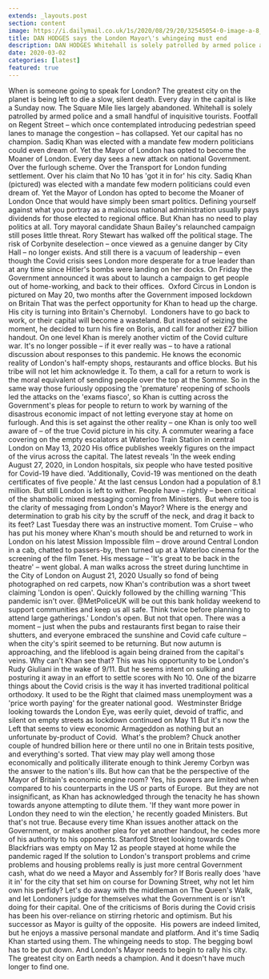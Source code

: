 ```yaml
---
extends: _layouts.post
section: content
image: https://i.dailymail.co.uk/1s/2020/08/29/20/32545054-0-image-a-8_1598731119433.jpg 
title: DAN HODGES says the London Mayor\'s whingeing must end 
description: DAN HODGES Whitehall is solely patrolled by armed police and a small handful of inquisitive tourists. Footfall on Regent Street has collapsed. 
date: 2020-03-02 
categories: [latest] 
featured: true 
--- 
```

When is someone going to speak for London? The greatest city on the planet is being left to die a slow, silent death. Every day in the capital is like a Sunday now. The Square Mile lies largely abandoned.
Whitehall is solely patrolled by armed police and a small handful of inquisitive tourists. Footfall on Regent Street – which once contemplated introducing pedestrian speed lanes to manage the congestion – has collapsed.
Yet our capital has no champion. Sadiq Khan was elected with a mandate few modern politicians could even dream of. Yet the Mayor of London has opted to become the Moaner of London.
Every day sees a new attack on national Government. Over the furlough scheme. Over the Transport for London funding settlement. Over his claim that No 10 has \'got it in for\' his city.
Sadiq Khan (pictured) was elected with a mandate few modern politicians could even dream of. Yet the Mayor of London has opted to become the Moaner of London
Once that would have simply been smart politics. Defining yourself against what you portray as a malicious national administration usually pays dividends for those elected to regional office.
But Khan has no need to play politics at all. Tory mayoral candidate Shaun Bailey\'s relaunched campaign still poses little threat.
Rory Stewart has walked off the political stage. The risk of Corbynite deselection – once viewed as a genuine danger by City Hall – no longer exists.
And still there is a vacuum of leadership – even though the Covid crisis sees London more desperate for a true leader than at any time since Hitler\'s bombs were landing on her docks.
On Friday the Government announced it was about to launch a campaign to get people out of home-working, and back to their offices. 
Oxford Circus in London is pictured on May 20, two months after the Government imposed lockdown on Britain
That was the perfect opportunity for Khan to head up the charge. His city is turning into Britain\'s Chernobyl. 
Londoners have to go back to work, or their capital will become a wasteland. But instead of seizing the moment, he decided to turn his fire on Boris, and call for another £27 billion handout.
On one level Khan is merely another victim of the Covid culture war. It\'s no longer possible – if it ever really was – to have a rational discussion about responses to this pandemic.
He knows the economic reality of London\'s half-empty shops, restaurants and office blocks.
But his tribe will not let him acknowledge it. To them, a call for a return to work is the moral equivalent of sending people over the top at the Somme.
So in the same way those furiously opposing the \'premature\' reopening of schools led the attacks on the \'exams fiasco\', so Khan is cutting across the Government\'s pleas for people to return to work by warning of the disastrous economic impact of not letting everyone stay at home on furlough.
And this is set against the other reality – one Khan is only too well aware of – of the true Covid picture in his city.
 A commuter wearing a face covering on the empty escalators at Waterloo Train Station in central London on May 13, 2020
His office publishes weekly figures on the impact of the virus across the capital. The latest reveals \'In the week ending August 27, 2020, in London hospitals, six people who have tested positive for Covid-19 have died.
\'Additionally, Covid-19 was mentioned on the death certificates of five people.\' At the last census London had a population of 8.1 million.
But still London is left to wither. People have – rightly – been critical of the shambolic mixed messaging coming from Ministers. 
But where too is the clarity of messaging from London\'s Mayor? Where is the energy and determination to grab his city by the scruff of the neck, and drag it back to its feet?
Last Tuesday there was an instructive moment. Tom Cruise – who has put his money where Khan\'s mouth should be and returned to work in London on his latest Mission Impossible film – drove around Central London in a cab, chatted to passers-by, then turned up at a Waterloo cinema for the screening of the film Tenet. His message – \'It\'s great to be back in the theatre\' – went global.
A man walks across the street during lunchtime in the City of London on August 21, 2020
Usually so fond of being photographed on red carpets, now Khan\'s contribution was a short tweet claiming \'London is open\'.
Quickly followed by the chilling warning \'This pandemic isn\'t over. @MetPoliceUK will be out this bank holiday weekend to support communities and keep us all safe. Think twice before planning to attend large gatherings.\'
London\'s open. But not that open. There was a moment – just when the pubs and restaurants first began to raise their shutters, and everyone embraced the sunshine and Covid cafe culture – when the city\'s spirit seemed to be returning. But now autumn is approaching, and the lifeblood is again being drained from the capital\'s veins.
Why can\'t Khan see that? This was his opportunity to be London\'s Rudy Giuliani in the wake of 9/11. But he seems intent on sulking and posturing it away in an effort to settle scores with No 10.
One of the bizarre things about the Covid crisis is the way it has inverted traditional political orthodoxy. It used to be the Right that claimed mass unemployment was a \'price worth paying\' for the greater national good. 
Westminster Bridge looking towards the London Eye, was eerily quiet, devoid of traffic, and silent on empty streets as lockdown continued on May 11 
But it\'s now the Left that seems to view economic Armageddon as nothing but an unfortunate by-product of Covid. 
What\'s the problem? Chuck another couple of hundred billion here or there until no one in Britain tests positive, and everything\'s sorted.
That view may play well among those economically and politically illiterate enough to think Jeremy Corbyn was the answer to the nation\'s ills. But how can that be the perspective of the Mayor of Britain\'s economic engine room?
Yes, his powers are limited when compared to his counterparts in the US or parts of Europe. 
But they are not insignificant, as Khan has acknowledged through the tenacity he has shown towards anyone attempting to dilute them. \'If they want more power in London they need to win the election,\' he recently goaded Ministers.
But that\'s not true. Because every time Khan issues another attack on the Government, or makes another plea for yet another handout, he cedes more of his authority to his opponents.
Stanford Street looking towards One Blackfriars was empty on May 12 as people stayed at home while the pandemic raged
If the solution to London\'s transport problems and crime problems and housing problems really is just more central Government cash, what do we need a Mayor and Assembly for?
If Boris really does \'have it in\' for the city that set him on course for Downing Street, why not let him own his perfidy? Let\'s do away with the middleman on The Queen\'s Walk, and let Londoners judge for themselves what the Government is or isn\'t doing for their capital.
One of the criticisms of Boris during the Covid crisis has been his over-reliance on stirring rhetoric and optimism. But his successor as Mayor is guilty of the opposite. 
His powers are indeed limited, but he enjoys a massive personal mandate and platform. And it\'s time Sadiq Khan started using them.
The whingeing needs to stop. The begging bowl has to be put down. And London\'s Mayor needs to begin to rally his city.
The greatest city on Earth needs a champion. And it doesn\'t have much longer to find one. 